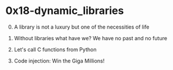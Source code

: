 # 0x18-dynamic_libraries

0. A library is not a luxury but one of the necessities of life 


1. Without libraries what have we? We have no past and no future 


2. Let's call C functions from Python 


3. Code injection: Win the Giga Millions! 

